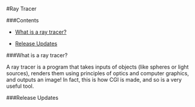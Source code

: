 #Ray Tracer

###Contents


- [What is a ray tracer?](#what-is-a-ray-tracer)

- [Release Updates](#release-updates)

###What is a ray tracer?

A ray tracer is a program that takes inputs of objects (like spheres or light sources), renders them using principles of optics and computer graphics, and outputs an image! In fact, this is how CGI is made, and so is a very useful tool.

###Release Updates
